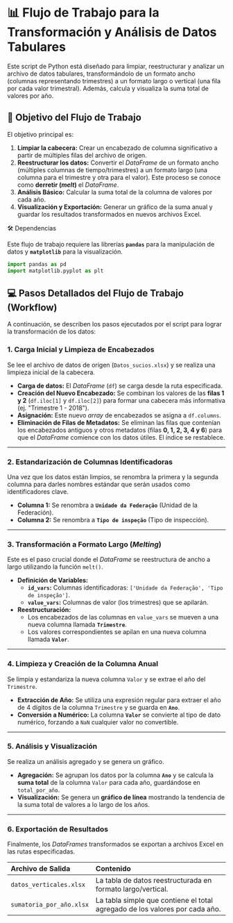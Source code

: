
# 📊 Flujo de Trabajo para la Transformación y Análisis de Datos Tabulares

Este script de Python está diseñado para limpiar, reestructurar y analizar un archivo de datos tabulares, transformándolo de un formato ancho (columnas representando trimestres) a un formato largo o vertical (una fila por cada valor trimestral). Además, calcula y visualiza la suma total de valores por año.

## 🎯 Objetivo del Flujo de Trabajo

El objetivo principal es:

1.  **Limpiar la cabecera:** Crear un encabezado de columna significativo a partir de múltiples filas del archivo de origen.
2.  **Reestructurar los datos:** Convertir el *DataFrame* de un formato ancho (múltiples columnas de tiempo/trimestres) a un formato largo (una columna para el trimestre y otra para el valor). Este proceso se conoce como **derretir (*melt*)** el *DataFrame*.
3.  **Análisis Básico:** Calcular la suma total de la columna de valores por cada año.
4.  **Visualización y Exportación:** Generar un gráfico de la suma anual y guardar los resultados transformados en nuevos archivos Excel.

 🛠️ Dependencias

Este flujo de trabajo requiere las librerías **`pandas`** para la manipulación de datos y **`matplotlib`** para la visualización.

```python
import pandas as pd
import matplotlib.pyplot as plt
```


## 💻 Pasos Detallados del Flujo de Trabajo (Workflow)

A continuación, se describen los pasos ejecutados por el script para lograr la transformación de los datos:

### 1\. Carga Inicial y Limpieza de Encabezados

Se lee el archivo de datos de origen (`Datos_sucios.xlsx`) y se realiza una limpieza inicial de la cabecera.

  * **Carga de datos:** El *DataFrame* (`df`) se carga desde la ruta especificada.
  * **Creación del Nuevo Encabezado:** Se combinan los valores de las **filas 1 y 2** (`df.iloc[1]` y `df.iloc[2]`) para formar una cabecera más informativa (ej. "Trimestre 1 - 2018").
  * **Asignación:** Este nuevo *array* de encabezados se asigna a `df.columns`.
  * **Eliminación de Filas de Metadatos:** Se eliminan las filas que contenían los encabezados antiguos y otros metadatos (filas **0, 1, 2, 3, 4 y 6**) para que el *DataFrame* comience con los datos útiles. El índice se restablece.

-----

### 2\. Estandarización de Columnas Identificadoras

Una vez que los datos están limpios, se renombra la primera y la segunda columna para darles nombres estándar que serán usados como identificadores clave.

  * **Columna 1:** Se renombra a **`Unidade da Federação`** (Unidad de la Federación).
  * **Columna 2:** Se renombra a **`Tipo de inspeção`** (Tipo de inspección).

-----

### 3\. Transformación a Formato Largo (*Melting*)

Este es el paso crucial donde el *DataFrame* se reestructura de ancho a largo utilizando la función `melt()`.

  * **Definición de Variables:**
      * **`id_vars`:** Columnas identificadoras: `['Unidade da Federação', 'Tipo de inspeção']`.
      * **`value_vars`:** Columnas de valor (los trimestres) que se apilarán.
  * **Reestructuración:**
      * Los encabezados de las columnas en `value_vars` se mueven a una nueva columna llamada **`Trimestre`**.
      * Los valores correspondientes se apilan en una nueva columna llamada **`Valor`**.

-----

### 4\. Limpieza y Creación de la Columna Anual

Se limpia y estandariza la nueva columna `Valor` y se extrae el año del `Trimestre`.

  * **Extracción de Año:** Se utiliza una expresión regular para extraer el año de 4 dígitos de la columna `Trimestre` y se guarda en **`Ano`**.
  * **Conversión a Numérico:** La columna **`Valor`** se convierte al tipo de dato numérico, forzando a `NaN` cualquier valor no convertible.

-----

### 5\. Análisis y Visualización

Se realiza un análisis agregado y se genera un gráfico.

  * **Agregación:** Se agrupan los datos por la columna **`Ano`** y se calcula la **suma total** de la columna `Valor` para cada año, guardándose en `total_por_año`.
  * **Visualización:** Se genera un **gráfico de línea** mostrando la tendencia de la suma total de valores a lo largo de los años.

-----

### 6\. Exportación de Resultados

Finalmente, los *DataFrames* transformados se exportan a archivos Excel en las rutas especificadas.

| Archivo de Salida | Contenido |
| :--- | :--- |
| `datos_verticales.xlsx` | La tabla de datos reestructurada en formato largo/vertical. |
| `sumatoria_por_año.xlsx` | La tabla simple que contiene el total agregado de los valores por cada año. |
